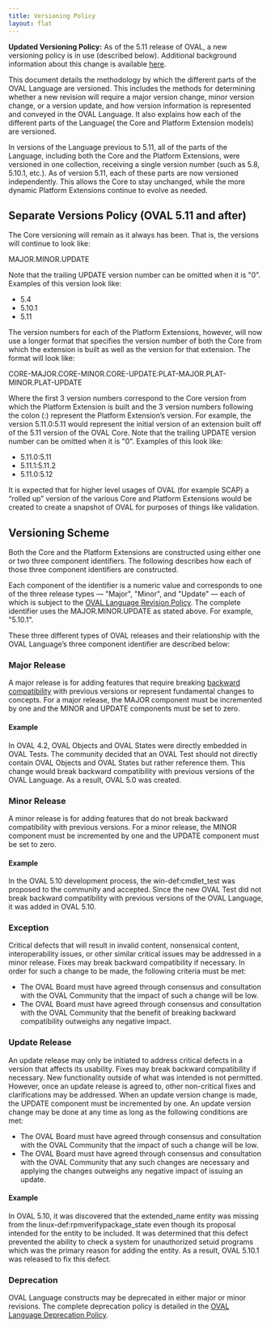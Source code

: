 ```yaml
---
title: Versioning Policy
layout: flat
---
```


<div class="alert alert-info">
  <p><strong>Updated Versioning Policy:</strong> As of the 5.11 release of OVAL, 
a new versioning policy is in use (described below).  Additional background information 
about this change is available <a href="policy_update">here</a>.</p>
</div>

<p>This document details the methodology by which the different parts of the 
OVAL Language are versioned.  This includes the methods for determining whether 
a new revision will require a major version change, minor version change, or a 
version update, and how version information is represented and conveyed in the 
OVAL Language.  It also explains how each of the different parts of the Language(
the Core and Platform Extension models) are versioned.</p>

<p>In versions of the Language previous to 5.11, all of the parts of the Language, 
including both the Core and the Platform Extensions, were versioned 
in one collection, receiving a single version number (such as 5.8, 5.10.1, etc.).  
As of version 5.11, each of these parts are now versioned independently.  This 
allows the Core to stay unchanged, while the more dynamic Platform Extensions 
continue to evolve as needed.</p>

<h2>Separate Versions Policy (OVAL 5.11 and after)</h2>

<p>The Core versioning will remain as it always has been.  That is, the versions 
will continue to look like:</p>

<p><div class="well well">MAJOR.MINOR.UPDATE</div></p>

<p>Note that the trailing UPDATE version number can be omitted when it is "0".  
Examples of this version look like:</p>

<p><div class="well well">
	<ul>
		<li>5.4</li>
		<li>5.10.1</li>
		<li>5.11</li>
	</ul>
</div></p>

<p>The version numbers for each of the Platform Extensions, however, will
now use a longer format that specifies the version number of both the 
Core from which the extension is built as well as the version for that 
extension.  The format will look like:</p>

<p><div class="well">
CORE-MAJOR.CORE-MINOR.CORE-UPDATE:PLAT-MAJOR.PLAT-MINOR.PLAT-UPDATE
</div></p>

<p>Where the first 3 version numbers correspond to the Core version from 
which the Platform Extension is built and the 3 version numbers following the 
colon (:) represent the Platform Extension’s version.  For example, the version 
5.11.0:5.11 would represent the initial version of an extension built off of the 
5.11 version of the OVAL Core.  Note that the trailing UPDATE version 
number can be omitted when it is "0".  Examples of this look like:</p>

<p><div class="well well">
	<ul>
		<li>5.11.0:5.11</li>
		<li>5.11.1:5.11.2</li>
		<li>5.11.0:5.12</li>
	</ul>
</div></p>

<p>It is expected that for higher level usages of OVAL (for example SCAP) a “rolled up” 
version of the various Core and Platform Extensions would be created to create a 
snapshot of OVAL for purposes of things like validation.</p>

<h2>Versioning Scheme</h2>

<p>Both the Core and the Platform Extensions are constructed using either one or 
two three component identifiers.  The following describes how each of those 
three component identifiers are constructed.</p>

<p>Each component of the identifier is a numeric value and corresponds 
to one of the three release types — "Major", "Minor", and "Update" — each of 
which is subject to the <a href="../revisionprocess">OVAL Language Revision Policy</a>. 
The complete identifier uses the MAJOR.MINOR.UPDATE as stated above. 
For example, "5.10.1".</p>

<p>These three different types of OVAL releases and their relationship with 
the OVAL Language’s three component identifier are described below:</p>

<h3>Major Release</h3>

<p>A major release is for adding features that require breaking
<a href="../backwardscompat">backward compatibility</a> with previous versions or 
represent fundamental changes to concepts. For a major release, 
the MAJOR component must be incremented by one and the MINOR and UPDATE components 
must be set to zero.</p>

<h4>Example</h4>

<p>In OVAL 4.2, OVAL Objects and OVAL States were directly embedded in OVAL Tests. 
The community decided that an OVAL Test should not directly contain OVAL Objects 
and OVAL States but rather reference them. This change would break backward 
compatibility with previous versions of the OVAL Language. As a result, OVAL 5.0 
was created.</p>

<h3>Minor Release</h3>

<p>A minor release is for adding features that do not break backward compatibility 
with previous versions. For a minor release, the MINOR component must be incremented 
by one and the UPDATE component must be set to zero.</p>

<h4>Example</h4>

<p>In the OVAL 5.10 development process, the win-def:cmdlet_test was proposed to 
the community and accepted. Since the new OVAL Test did not break backward 
compatibility with previous versions of the OVAL Language, it was added in 
OVAL 5.10.</p>

<h3>Exception</h3>

<p>Critical defects that will result in invalid content, nonsensical content, 
interoperability issues, or other similar critical issues may be addressed in 
a minor release. Fixes may break backward compatibility if necessary. In order 
for such a change to be made, the following criteria must be met:
    <ul>
        <li>The OVAL Board must have agreed through consensus and consultation 
with the OVAL Community that the impact of such a change will be low.</li>
        <li>The OVAL Board must have agreed through consensus and consultation 
with the OVAL Community that the benefit of breaking backward compatibility 
outweighs any negative impact.</li>
    </ul></p>

<h3>Update Release</h3>

<p>An update release may only be initiated to address critical defects in a 
version that affects its usability. Fixes may break backward 
compatibility if necessary. New functionality outside of what was intended is 
not permitted. However, once an update release is agreed to, other non-critical 
fixes and clarifications may be addressed. When an update version change is made, 
the UPDATE component must be incremented by one. An update version change may be 
done at any time as long as the following conditions are met:
    <ul>
        <li>The OVAL Board must have agreed through consensus and consultation 
with the OVAL Community that the impact of such a change will be low.</li>
        <li>The OVAL Board must have agreed through consensus and consultation with 
the OVAL Community that any such changes are necessary and applying the changes 
outweighs any negative impact of issuing an update.</li>
    </ul></p>

<h4>Example</h4>

<p>In OVAL 5.10, it was discovered that the extended_name entity was missing from 
the linux-def:rpmverifypackage_state even though its proposal intended for the 
entity to be included. It was determined that this defect prevented the ability 
to check a system for unauthorized setuid programs which was the primary reason
for adding the entity. As a result, OVAL 5.10.1 was released to fix this defect.</p>

<h3>Deprecation</h3>

<p>OVAL Language constructs may be deprecated in either major or minor revisions. 
The complete deprecation policy is detailed in the 
<a href="../deprecation">OVAL Language Deprecation Policy</a>.</p>
